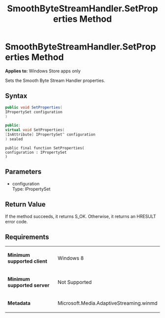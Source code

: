 ﻿---
title: SmoothByteStreamHandler.SetProperties Method
TOCTitle: SetProperties Method
ms:assetid: 1797d7e6-4646-4c00-9bdc-c51462705e66
ms:mtpsurl: https://msdn.microsoft.com/en-us/library/JJ822685(v=VS.90)
ms:contentKeyID: 50079440
ms.date: 11/19/2012
mtps_version: v=VS.90
dev_langs:
- csharp
- c++
- jscript
---

# SmoothByteStreamHandler.SetProperties Method

**Applies to:** Windows Store apps only

Sets the Smooth Byte Stream Handler properties.

## Syntax

``` csharp
public void SetProperties(
IPropertySet configuration
)
```

``` c++
public:
virtual void SetProperties(
[InAttribute] IPropertySet^ configuration
) sealed
```

``` jscript
public final function SetProperties(
configuration : IPropertySet
)
```

## Parameters

  - configuration  
    Type: IPropertySet

## Return Value

If the method succeeds, it returns S\_OK. Otherwise, it returns an HRESULT error code.

## Requirements

<table>
<colgroup>
<col style="width: 50%" />
<col style="width: 50%" />
</colgroup>
<tbody>
<tr class="odd">
<td><p><strong>Minimum supported client</strong></p></td>
<td><p>Windows 8</p></td>
</tr>
<tr class="even">
<td><p><strong>Minimum supported server</strong></p></td>
<td><p>Not Supported</p></td>
</tr>
<tr class="odd">
<td><p><strong>Metadata</strong></p></td>
<td><p>Microsoft.Media.AdaptiveStreaming.winmd</p></td>
</tr>
</tbody>
</table>

